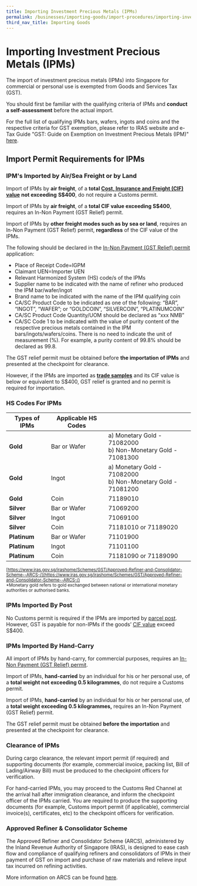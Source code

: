 ```yaml
---
title: Importing Investment Precious Metals (IPMs)
permalink: /businesses/importing-goods/import-procedures/importing-investment-precious-metals-ipms
third_nav_title: Importing Goods
---
```


# Importing Investment Precious Metals (IPMs)

The import of investment precious metals (IPMs) into Singapore for commercial or personal use is exempted from Goods and Services Tax (GST).

You should first be familiar with the qualifying criteria of IPMs and  **conduct a self-assessment**  before the actual import.

For the full list of qualifying IPMs bars, wafers, ingots and coins and the respective criteria for GST exemption, please refer to IRAS website and e-Tax Guide "GST: Guide on Exemption on Investment Precious Metals (IPM)"  [here](https://www.iras.gov.sg/irashome/GST/GST-registered-businesses/Working-out-your-taxes/When-is-GST-not-charged/Supplies-Exempt-from-GST/).

## Import Permit Requirements for IPMs

### IPM's Imported by Air/Sea Freight or by Land
Import of IPMs by **air freight**, of a **total [Cost, Insurance and Freight (CIF) value](https://singapore-customs-staging.netlify.app/businesses/valuation-duties-taxes--fees/establishing-customs-value-for-imports/establishing-the-customs-value)** **not exceeding** **S$400**, do not require a Customs permit.

Import of IPMs by **air freight**, of a **total CIF value exceeding S$400**, requires an In-Non Payment (GST Relief) permit.

Import of IPMs by **other freight modes such as by sea or land**, requires an In-Non Payment (GST Relief) permit, **regardless** of the CIF value of the IPMs.

The following should be declared in the [In-Non Payment (GST Relief) permit](https://singapore-customs-staging.netlify.app/businesses/importing-goods/import-procedures/types-of-import-permits) application:

-   Place of Receipt Code=IGPM
-   Claimant UEN=Importer UEN
-   Relevant Harmonized System (HS) code/s of the IPMs
-   Supplier name to be indicated with the name of refiner who produced the IPM bar/wafer/ingot
-   Brand name to be indicated with the name of the IPM qualifying coin
-   CA/SC Product Code to be indicated as one of the following: “BAR”, “INGOT”, “WAFER”; or “GOLDCOIN”, “SILVERCOIN”, “PLATINUMCOIN”
-   CA/SC Product Code Quantity/UOM should be declared as “xxx NMB”
-   CA/SC Code 1 to be indicated with the value of purity content of the respective precious metals contained in the IPM bars/ingots/wafers/coins. There is no need to indicate the unit of measurement (%). For example, a purity content of 99.8% should be declared as 99.8.

The GST relief permit must be obtained before **the importation of IPMs** and presented at the checkpoint for clearance.

However, if the IPMs are imported as [**trade samples**](https://singapore-customs-staging.netlify.app/businesses/importing-goods/import-procedures/importing-trade-samples) and its CIF value is below or equivalent to S$400, GST relief is granted and no permit is required for importation.


### HS Codes For IPMs

| **Types of IPMs** | **Applicable HS Codes** | |
|--|--|--|
| **Gold** | Bar or Wafer |a) Monetary Gold - 71082000 <br>b) Non-Monetary Gold - 71081300|
| **Gold** | Ingot |a) Monetary Gold - 71082000 <br>b) Non-Monetary Gold - 71081200|
| **Gold** | Coin |71189010|
| **Silver** | Bar or Wafer |71069200|
| **Silver** | Ingot |71069100|
| **Silver** |Coin  |71181010 or 71189020|
| **Platinum** | Bar or Wafer |71101900|
| **Platinum** | Ingot |71101100|
| **Platinum** | Coin |71181090 or 71189090|

<sup>[https://www.iras.gov.sg/irashome/Schemes/GST/Approved-Refiner-and-Consolidator-Scheme--ARCS-/](https://www.iras.gov.sg/irashome/Schemes/GST/Approved-Refiner-and-Consolidator-Scheme--ARCS-/) <br>
*Monetary gold refers to gold exchanged between national or international monetary authorities or authorised banks.


### IPMs Imported By Post

No Customs permit is required if the IPMs are imported by [parcel post](https://singapore-customs-staging.netlify.app/businesses/importing-goods/import-procedures/importing-by-post-or-courier-service). However, GST is payable for non-IPMs if the goods’ [CIF value](https://singapore-customs-staging.netlify.app/businesses/valuation-duties-taxes--fees/establishing-customs-value-for-imports/establishing-the-customs-value) exceed S$400.


### IPMs Imported By Hand-Carry

All import of IPMs by hand-carry, for commercial purposes, requires an [In-Non Payment (GST Relief) permit](https://singapore-customs-staging.netlify.app/businesses/importing-goods/import-procedures/types-of-import-permits).

Import of IPMs, **hand-carried** by an individual for his or her personal use, of a **total weight not exceeding 0.5 kilogrammes**, do not require a Customs permit.

Import of IPMs, **hand-carried** by an individual for his or her personal use, of a **total weight exceeding 0.5 kilogrammes,** requires an In-Non Payment (GST Relief) permit.

The GST relief permit must be obtained **before the importation** and presented at the checkpoint for clearance.


### Clearance of IPMs

During cargo clearance, the relevant import permit (if required) and supporting documents (for example, commercial invoice, packing list, Bill of Lading/Airway Bill) must be produced to the checkpoint officers for verification.

For hand-carried IPMs, you may proceed to the Customs Red Channel at the arrival hall after immigration clearance, and inform the checkpoint officer of the IPMs carried. You are required to produce the supporting documents (for example, Customs import permit (if applicable), commercial invoice(s), certificates, etc) to the checkpoint officers for verification.


### Approved Refiner & Consolidator Scheme

The Approved Refiner and Consolidator Scheme (ARCS), administered by the Inland Revenue Authority of Singapore (IRAS), is designed to ease cash flow and compliance of qualifying refiners and consolidators of IPMs in their payment of GST on import and purchase of raw materials and relieve input tax incurred on refining activities.

More information on ARCS can be found  [here](https://www.iras.gov.sg/irashome/Schemes/GST/Approved-Refiner-and-Consolidator-Scheme--ARCS-/).




